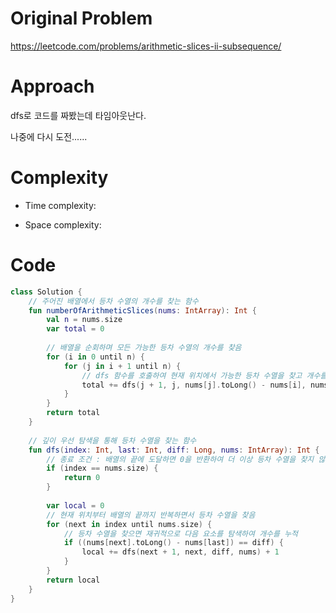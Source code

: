 # Original Problem

https://leetcode.com/problems/arithmetic-slices-ii-subsequence/

# Approach

dfs로 코드를 짜봤는데 타임아웃난다.

나중에 다시 도전......

# Complexity

- Time complexity:

- Space complexity:

# Code

```kotlin
class Solution {
    // 주어진 배열에서 등차 수열의 개수를 찾는 함수
    fun numberOfArithmeticSlices(nums: IntArray): Int {
        val n = nums.size
        var total = 0
        
        // 배열을 순회하며 모든 가능한 등차 수열의 개수를 찾음
        for (i in 0 until n) {
            for (j in i + 1 until n) {
                // dfs 함수를 호출하여 현재 위치에서 가능한 등차 수열을 찾고 개수를 누적
                total += dfs(j + 1, j, nums[j].toLong() - nums[i], nums)
            }
        }
        return total
    }
    
    // 깊이 우선 탐색을 통해 등차 수열을 찾는 함수
    fun dfs(index: Int, last: Int, diff: Long, nums: IntArray): Int {
        // 종료 조건 : 배열의 끝에 도달하면 0을 반환하여 더 이상 등차 수열을 찾지 않음
        if (index == nums.size) {
            return 0
        }
        
        var local = 0
        // 현재 위치부터 배열의 끝까지 반복하면서 등차 수열을 찾음
        for (next in index until nums.size) {
            // 등차 수열을 찾으면 재귀적으로 다음 요소를 탐색하여 개수를 누적
            if ((nums[next].toLong() - nums[last]) == diff) {
                local += dfs(next + 1, next, diff, nums) + 1
            }
        }
        return local
    }
}
```

